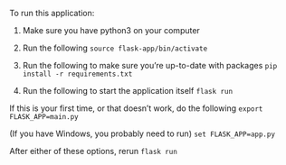 To run this application:

1) Make sure you have python3 on your computer

2) Run the following
`source flask-app/bin/activate`

3) Run the following to make sure you’re up-to-date with packages
`pip install -r requirements.txt`

4) Run the following to start the application itself
`flask run`

If this is your first time, or that doesn’t work, do the following
`export FLASK_APP=main.py`

(If you have Windows, you probably need to run)
`set FLASK_APP=app.py`

After either of these options, rerun `flask run`